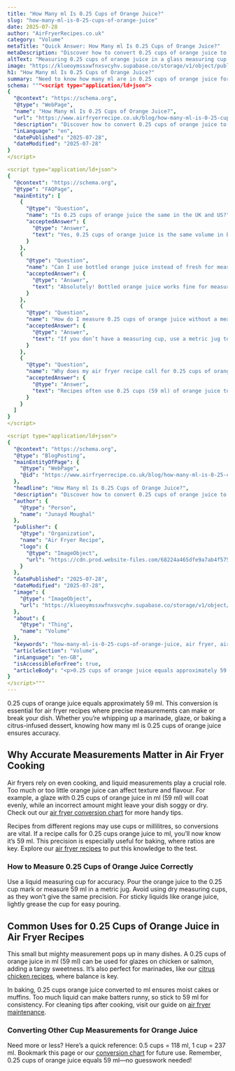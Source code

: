 ```yaml
---
title: "How Many ml Is 0.25 Cups of Orange Juice?"
slug: "how-many-ml-is-0-25-cups-of-orange-juice"
date: 2025-07-28
author: "AirFryerRecipes.co.uk"
category: "Volume"
metaTitle: "Quick Answer: How Many ml Is 0.25 Cups of Orange Juice?"
metaDescription: "Discover how to convert 0.25 cups of orange juice to ml for perfect air fryer recipes. Get precise measurements in seconds!"
altText: "Measuring 0.25 cups of orange juice in a glass measuring cup for air fryer recipes"
image: "https://klueoymssxwfnxsvcyhv.supabase.co/storage/v1/object/public/images/how-many-ml-is-0-25-cups-of-orange-juice-ae015cda.webp"
h1: "How Many ml Is 0.25 Cups of Orange Juice?"
summary: "Need to know how many ml are in 0.25 cups of orange juice for your air fryer recipe? We’ve got the answer and handy tips to make conversions a breeze. Whether you’re baking or cooking, precise measurements ensure delicious results every time."
schema: """<script type="application/ld+json">
{
  "@context": "https://schema.org",
  "@type": "WebPage",
  "name": "How Many ml Is 0.25 Cups of Orange Juice?",
  "url": "https://www.airfryerrecipe.co.uk/blog/how-many-ml-is-0-25-cups-of-orange-juice",
  "description": "Discover how to convert 0.25 cups of orange juice to ml for perfect air fryer recipes. Get precise measurements in seconds!",
  "inLanguage": "en",
  "datePublished": "2025-07-28",
  "dateModified": "2025-07-28"
}
</script>

<script type="application/ld+json">
{
  "@context": "https://schema.org",
  "@type": "FAQPage",
  "mainEntity": [
    {
      "@type": "Question",
      "name": "Is 0.25 cups of orange juice the same in the UK and US?",
      "acceptedAnswer": {
        "@type": "Answer",
        "text": "Yes, 0.25 cups of orange juice is the same volume in both the UK and US, equalling approximately 59 ml. Cup measurements are standardised in recipes, so you can use this conversion confidently for air fryer cooking."
      }
    },
    {
      "@type": "Question",
      "name": "Can I use bottled orange juice instead of fresh for measuring 0.25 cups?",
      "acceptedAnswer": {
        "@type": "Answer",
        "text": "Absolutely! Bottled orange juice works fine for measuring 0.25 cups (59 ml). Just ensure it’s 100% juice with no added sugars or pulp if your recipe specifies fresh. The consistency may vary slightly, but it won’t affect most air fryer dishes."
      }
    },
    {
      "@type": "Question",
      "name": "How do I measure 0.25 cups of orange juice without a measuring cup?",
      "acceptedAnswer": {
        "@type": "Answer",
        "text": "If you don’t have a measuring cup, use a metric jug to measure 59 ml directly. Alternatively, 0.25 cups is roughly 4 tablespoons. For accuracy, we recommend investing in simple kitchen tools—they’re a game-changer for air fryer recipes."
      }
    },
    {
      "@type": "Question",
      "name": "Why does my air fryer recipe call for 0.25 cups of orange juice specifically?",
      "acceptedAnswer": {
        "@type": "Answer",
        "text": "Recipes often use 0.25 cups (59 ml) of orange juice to balance acidity and sweetness without overpowering other flavours. This small amount is perfect for glazes or marinades, ensuring your air fryer dish isn’t too soggy or dry. Precision matters!"
      }
    }
  ]
}
</script>

<script type="application/ld+json">
{
  "@context": "https://schema.org",
  "@type": "BlogPosting",
  "mainEntityOfPage": {
    "@type": "WebPage",
    "@id": "https://www.airfryerrecipe.co.uk/blog/how-many-ml-is-0-25-cups-of-orange-juice"
  },
  "headline": "How Many ml Is 0.25 Cups of Orange Juice?",
  "description": "Discover how to convert 0.25 cups of orange juice to ml for perfect air fryer recipes. Get precise measurements in seconds!",
  "author": {
    "@type": "Person",
    "name": "Junayd Moughal"
  },
  "publisher": {
    "@type": "Organization",
    "name": "Air Fryer Recipe",
    "logo": {
      "@type": "ImageObject",
      "url": "https://cdn.prod.website-files.com/68224a465dfe9a7ab4f57570/6844191451a8b2f1e37e63cc_Untitled%20design%20-%202025-06-05T205644.948%20(1).png"
    }
  },
  "datePublished": "2025-07-28",
  "dateModified": "2025-07-28",
  "image": {
    "@type": "ImageObject",
    "url": "https://klueoymssxwfnxsvcyhv.supabase.co/storage/v1/object/public/images/how-many-ml-is-0-25-cups-of-orange-juice-ae015cda.webp"
  },
  "about": {
    "@type": "Thing",
    "name": "Volume"
  },
  "keywords": "how-many-ml-is-0-25-cups-of-orange-juice, air fryer, air fryer recipes, Volume",
  "articleSection": "Volume",
  "inLanguage": "en-GB",
  "isAccessibleForFree": true,
  "articleBody": "<p>0.25 cups of orange juice equals approximately 59 ml. This conversion is essential for air fryer recipes where precise measurements can make or break your dish. Whether you’re whipping up a marinade, glaze, or baking a citrus-infused dessert, knowing how many ml is 0.25 cups of orange juice ensures accuracy.</p>\n\n<h2>Why Accurate Measurements Matter in Air Fryer Cooking</h2>  \n<p>Air fryers rely on even cooking, and liquid measurements play a crucial role. Too much or too little orange juice can affect texture and flavour. For example, a glaze with 0.25 cups of orange juice in ml (59 ml) will coat evenly, while an incorrect amount might leave your dish soggy or dry. Check out our <a href=https://www.airfryerrecipe.co.uk/air-fryer-conversion-chart>air fryer conversion chart</a> for more handy tips.</p>  \n\n<p>Recipes from different regions may use cups or millilitres, so conversions are vital. If a recipe calls for 0.25 cups orange juice to ml, you’ll now know it’s 59 ml. This precision is especially useful for baking, where ratios are key. Explore our <a href=https://www.airfryerrecipe.co.uk/recipes>air fryer recipes</a> to put this knowledge to the test.</p>  \n\n<h3>How to Measure 0.25 Cups of Orange Juice Correctly</h3>  \n<p>Use a liquid measuring cup for accuracy. Pour the orange juice to the 0.25 cup mark or measure 59 ml in a metric jug. Avoid using dry measuring cups, as they won’t give the same precision. For sticky liquids like orange juice, lightly grease the cup for easy pouring.</p>  \n\n<h2>Common Uses for 0.25 Cups of Orange Juice in Air Fryer Recipes</h2>  \n<p>This small but mighty measurement pops up in many dishes. A 0.25 cups of orange juice in ml (59 ml) can be used for glazes on chicken or salmon, adding a tangy sweetness. It’s also perfect for marinades, like our <a href=https://www.airfryerrecipe.co.uk/recipe-category/chicken>citrus chicken recipes</a>, where balance is key.</p>  \n\n<p>In baking, 0.25 cups orange juice converted to ml ensures moist cakes or muffins. Too much liquid can make batters runny, so stick to 59 ml for consistency. For cleaning tips after cooking, visit our guide on <a href=https://www.airfryerrecipe.co.uk/air-fryer-cleaner>air fryer maintenance</a>.</p>  \n\n<h3>Converting Other Cup Measurements for Orange Juice</h3>  \n<p>Need more or less? Here’s a quick reference: 0.5 cups = 118 ml, 1 cup = 237 ml. Bookmark this page or our <a href=https://www.airfryerrecipe.co.uk/air-fryer-conversion-chart>conversion chart</a> for future use. Remember, 0.25 cups of orange juice equals 59 ml—no guesswork needed!</p>"
}
</script>"""
---
```


<p>0.25 cups of orange juice equals approximately 59 ml. This conversion is essential for air fryer recipes where precise measurements can make or break your dish. Whether you’re whipping up a marinade, glaze, or baking a citrus-infused dessert, knowing how many ml is 0.25 cups of orange juice ensures accuracy.</p>

<h2>Why Accurate Measurements Matter in Air Fryer Cooking</h2>  
<p>Air fryers rely on even cooking, and liquid measurements play a crucial role. Too much or too little orange juice can affect texture and flavour. For example, a glaze with 0.25 cups of orange juice in ml (59 ml) will coat evenly, while an incorrect amount might leave your dish soggy or dry. Check out our <a href=https://www.airfryerrecipe.co.uk/air-fryer-conversion-chart>air fryer conversion chart</a> for more handy tips.</p>  

<p>Recipes from different regions may use cups or millilitres, so conversions are vital. If a recipe calls for 0.25 cups orange juice to ml, you’ll now know it’s 59 ml. This precision is especially useful for baking, where ratios are key. Explore our <a href=https://www.airfryerrecipe.co.uk/recipes>air fryer recipes</a> to put this knowledge to the test.</p>  

<h3>How to Measure 0.25 Cups of Orange Juice Correctly</h3>  
<p>Use a liquid measuring cup for accuracy. Pour the orange juice to the 0.25 cup mark or measure 59 ml in a metric jug. Avoid using dry measuring cups, as they won’t give the same precision. For sticky liquids like orange juice, lightly grease the cup for easy pouring.</p>  

<h2>Common Uses for 0.25 Cups of Orange Juice in Air Fryer Recipes</h2>  
<p>This small but mighty measurement pops up in many dishes. A 0.25 cups of orange juice in ml (59 ml) can be used for glazes on chicken or salmon, adding a tangy sweetness. It’s also perfect for marinades, like our <a href=https://www.airfryerrecipe.co.uk/recipe-category/chicken>citrus chicken recipes</a>, where balance is key.</p>  

<p>In baking, 0.25 cups orange juice converted to ml ensures moist cakes or muffins. Too much liquid can make batters runny, so stick to 59 ml for consistency. For cleaning tips after cooking, visit our guide on <a href=https://www.airfryerrecipe.co.uk/air-fryer-cleaner>air fryer maintenance</a>.</p>  

<h3>Converting Other Cup Measurements for Orange Juice</h3>  
<p>Need more or less? Here’s a quick reference: 0.5 cups = 118 ml, 1 cup = 237 ml. Bookmark this page or our <a href=https://www.airfryerrecipe.co.uk/air-fryer-conversion-chart>conversion chart</a> for future use. Remember, 0.25 cups of orange juice equals 59 ml—no guesswork needed!</p>